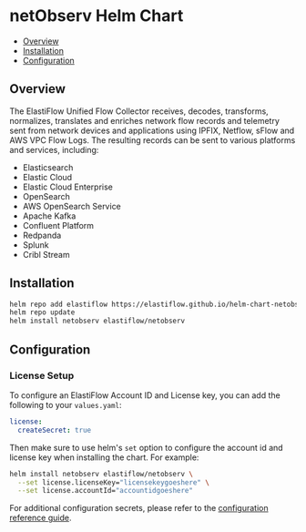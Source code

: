 # netObserv Helm Chart

- [Overview](#overview)
- [Installation](#installation)
- [Configuration](#configuration)

## Overview

The ElastiFlow Unified Flow Collector receives, decodes, transforms, normalizes, translates and enriches network flow records and telemetry sent from network devices and applications using IPFIX, Netflow, sFlow and AWS VPC Flow Logs. The resulting records can be sent to various platforms and services, including:

- Elasticsearch
- Elastic Cloud
- Elastic Cloud Enterprise
- OpenSearch
- AWS OpenSearch Service
- Apache Kafka
- Confluent Platform
- Redpanda
- Splunk
- Cribl Stream

## Installation

```sh
helm repo add elastiflow https://elastiflow.github.io/helm-chart-netobserv/
helm repo update
helm install netobserv elastiflow/netobserv
```

## Configuration

### License Setup

To configure an ElastiFlow Account ID and License key, you can add the following to your `values.yaml`:

```yaml
license:
  createSecret: true
```

Then make sure to use helm's `set` option to configure the account id and license key when installing the chart. For example:

```sh
helm install netobserv elastiflow/netobserv \
  --set license.licenseKey="licensekeygoeshere" \
  --set license.accountId="accountidgoeshere"
```

For additional configuration secrets, please refer to the [configuration reference guide](https://docs.elastiflow.com/docs/config_ref/).
